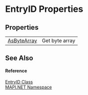 # EntryID Properties




## Properties
<table>
<tr>
<td><a href="P_MAPI_NET_EntryID_AsByteArray.md">AsByteArray</a></td>
<td>Get byte array</td></tr>
</table>

## See Also


#### Reference
<a href="T_MAPI_NET_EntryID.md">EntryID Class</a>  
<a href="N_MAPI_NET.md">MAPI.NET Namespace</a>  

